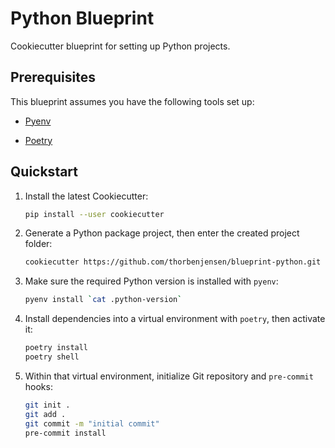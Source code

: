 # Python Blueprint

Cookiecutter blueprint for setting up Python projects.

## Prerequisites

This blueprint assumes you have the following tools set up:

* [Pyenv](https://github.com/pyenv/pyenv)

* [Poetry](https://github.com/python-poetry/poetry)

## Quickstart

1. Install the latest Cookiecutter:

    ```bash
    pip install --user cookiecutter
    ```

2. Generate a Python package project, then enter the created project folder:

    ```bash
    cookiecutter https://github.com/thorbenjensen/blueprint-python.git
    ```

3. Make sure the required Python version is installed with `pyenv`:

    ```bash
    pyenv install `cat .python-version`
    ```

4. Install dependencies into a virtual environment with `poetry`, then activate it:

    ```bash
    poetry install
    poetry shell
    ```

5. Within that virtual environment, initialize Git repository and `pre-commit` hooks:

    ```bash
    git init .
    git add .
    git commit -m "initial commit"
    pre-commit install
    ```
